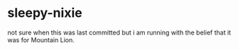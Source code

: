 # sleepy-nixie

not sure when this was last committed but i am running with the belief that it was for Mountain Lion.
